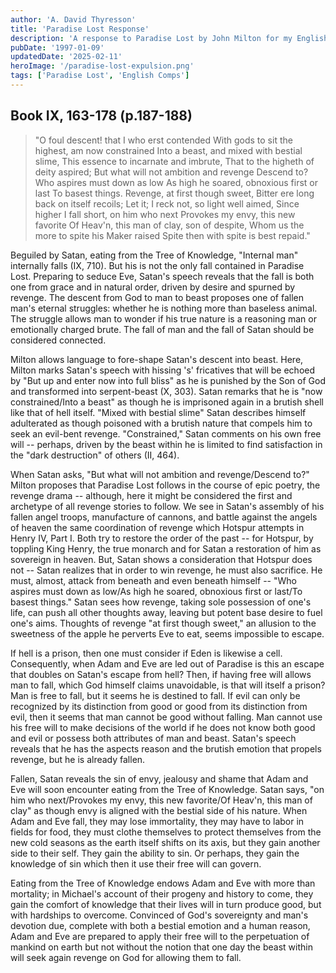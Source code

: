```yaml
---
author: 'A. David Thyresson'
title: 'Paradise Lost Response'
description: 'A response to Paradise Lost by John Milton for my English Comprehensive Program at Middlebury College in 1997.'
pubDate: '1997-01-09'
updatedDate: '2025-02-11'
heroImage: '/paradise-lost-expulsion.png'
tags: ['Paradise Lost', 'English Comps']
---
```


## Book IX, 163-178 (p.187-188)

> "O foul descent! that I who erst contended
> With gods to sit the highest, am now constrained
> Into a beast, and mixed with bestial slime,
> This essence to incarnate and imbrute,
> That to the higheth of deity aspired;
> But what will not ambition and revenge
> Descend to? Who aspires must down as low
> As high he soared, obnoxious first or last
> To basest things. Revenge, at first though sweet,
> Bitter ere long back on itself recoils;
> Let it; I reck not, so light well aimed,
> Since higher I fall short, on him who next
> Provokes my envy, this new favorite
> Of Heav'n, this man of clay, son of despite,
> Whom us the more to spite his Maker raised
> Spite then with spite is best repaid."

Beguiled by Satan, eating from the Tree of Knowledge, "Internal man" internally falls (IX, 710). But his is not the only fall contained in Paradise Lost. Preparing to seduce Eve, Satan's speech reveals that the fall is both one from grace and in natural order, driven by desire and spurned by revenge. The descent from God to man to beast proposes one of fallen man's eternal struggles: whether he is nothing more than baseless animal. The struggle allows man to wonder if his true nature is a reasoning man or emotionally charged brute. The fall of man and the fall of Satan should be considered connected.

Milton allows language to fore-shape Satan's descent into beast. Here, Milton marks Satan's speech with hissing 's' fricatives that will be echoed by "But up and enter now into full bliss" as he is punished by the Son of God and transformed into serpent-beast (X, 303). Satan remarks that he is "now constrained/Into a beast" as though he is imprisoned again in a brutish shell like that of hell itself. "Mixed with bestial slime" Satan describes himself adulterated as though poisoned with a brutish nature that compels him to seek an evil-bent revenge. "Constrained," Satan comments on his own free will -- perhaps, driven by the beast within he is limited to find satisfaction in the "dark destruction" of others (II, 464).

When Satan asks, "But what will not ambition and revenge/Descend to?" Milton proposes that Paradise Lost follows in the course of epic poetry, the revenge drama -- although, here it might be considered the first and archetype of all revenge stories to follow. We see in Satan's assembly of his fallen angel troops, manufacture of cannons, and battle against the angels of heaven the same coordination of revenge which Hotspur attempts in Henry IV, Part I. Both try to restore the order of the past -- for Hotspur, by toppling King Henry, the true monarch and for Satan a restoration of him as sovereign in heaven. But, Satan shows a consideration that Hotspur does not -- Satan realizes that in order to win revenge, he must also sacrifice. He must, almost, attack from beneath and even beneath himself -- "Who aspires must down as low/As high he soared, obnoxious first or last/To basest things." Satan sees how revenge, taking sole possession of one's life, can push all other thoughts away, leaving but potent base desire to fuel one's aims. Thoughts of revenge "at first though sweet," an allusion to the sweetness of the apple he perverts Eve to eat, seems impossible to escape.

If hell is a prison, then one must consider if Eden is likewise a cell. Consequently, when Adam and Eve are led out of Paradise is this an escape that doubles on Satan's escape from hell? Then, if having free will allows man to fall, which God himself claims unavoidable, is that will itself a prison? Man is free to fall, but it seems he is destined to fall. If evil can only be recognized by its distinction from good or good from its distinction from evil, then it seems that man cannot be good without falling. Man cannot use his free will to make decisions of the world if he does not know both good and evil or possess both attributes of man and beast. Satan's speech reveals that he has the aspects reason and the brutish emotion that propels revenge, but he is already fallen.

Fallen, Satan reveals the sin of envy, jealousy and shame that Adam and Eve will soon encounter eating from the Tree of Knowledge. Satan says, "on him who next/Provokes my envy, this new favorite/Of Heav'n, this man of clay" as though envy is aligned with the bestial side of his nature. When Adam and Eve fall, they may lose immortality, they may have to labor in fields for food, they must clothe themselves to protect themselves from the new cold seasons as the earth itself shifts on its axis, but they gain another side to their self. They gain the ability to sin. Or perhaps, they gain the knowledge of sin which then it use their free will can govern.

Eating from the Tree of Knowledge endows Adam and Eve with more than mortality; in Michael's account of their progeny and history to come, they gain the comfort of knowledge that their lives will in turn produce good, but with hardships to overcome. Convinced of God's sovereignty and man's devotion due, complete with both a bestial emotion and a human reason, Adam and Eve are prepared to apply their free will to the perpetuation of mankind on earth but not without the notion that one day the beast within will seek again revenge on God for allowing them to fall.

